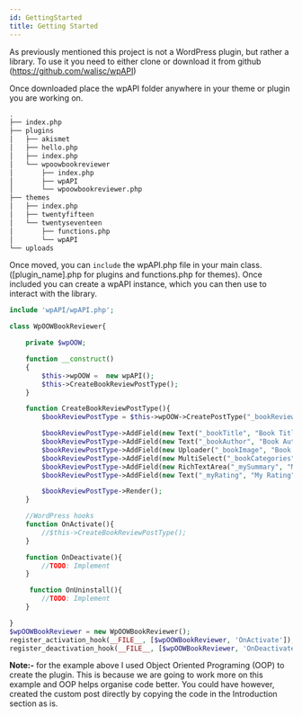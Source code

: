 ```yaml
---
id: GettingStarted
title: Getting Started
---
```


As previously mentioned this project is not a WordPress plugin, but rather a library.
To use it you need to either clone or download it from github (https://github.com/walisc/wpAPI)

Once downloaded place the wpAPI folder anywhere in your theme or plugin you are working on.

```bash
.
├── index.php
├── plugins
│   ├── akismet
│   ├── hello.php
│   ├── index.php
│   └── wpoowbookreviewer
│       ├── index.php
│       ├── wpAPI
│       └── wpoowbookreviewer.php
├── themes
│   ├── index.php
│   ├── twentyfifteen
│   └── twentyseventeen
│       ├── functions.php
│       └── wpAPI
└── uploads
```

Once moved, you can `include` the wpAPI.php file in your main class. ([plugin_name].php for plugins and functions.php for themes). Once included you can create a wpAPI instance, which you can then use to interact with the library.

```php
include 'wpAPI/wpAPI.php';

class WpOOWBookReviewer{

    private $wpOOW;

    function __construct()
    {
        $this->wpOOW =  new wpAPI();
        $this->CreateBookReviewPostType();
    }

    function CreateBookReviewPostType(){
        $bookReviewPostType = $this->wpOOW->CreatePostType("_bookReview", "Book Review", true);

        $bookReviewPostType->AddField(new Text("_bookTitle", "Book Title"));
        $bookReviewPostType->AddField(new Text("_bookAuthor", "Book Author"));
        $bookReviewPostType->AddField(new Uploader("_bookImage", "Book Image"));
        $bookReviewPostType->AddField(new MultiSelect("_bookCategories", "Categories", ["Philosophy" => "Philosophy", "Auto-Biography" => "Auto-Biography", "Fiction" => "Fiction"]));
        $bookReviewPostType->AddField(new RichTextArea("_mySummary", "My Summary"));
        $bookReviewPostType->AddField(new Text("_myRating", "My Rating"));

        $bookReviewPostType->Render();
    }

    //WordPress hooks
    function OnActivate(){
        //$this->CreateBookReviewPostType();
    }

    function OnDeactivate(){
        //TODO: Implement
    }

     function OnUninstall(){
        //TODO: Implement
    }

}
$wpOOWBookReviewer = new WpOOWBookReviewer();
register_activation_hook(__FILE__, [$wpOOWBookReviewer, 'OnActivate']);
register_deactivation_hook(__FILE__, [$wpOOWBookReviewer, 'OnDeactivate']);
```

**Note:-** for the example above I used Object Oriented Programing (OOP) to create the plugin. This is because we are going to work more on this example and OOP helps organise code better. You could have however, created the custom post directly by copying the code in the Introduction section as is.
